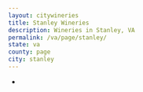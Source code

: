 ```yaml
---
layout: citywineries
title: Stanley Wineries
description: Wineries in Stanley, VA
permalink: /va/page/stanley/
state: va
county: page
city: stanley
---
```

-
